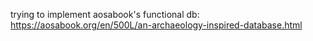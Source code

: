 trying to implement aosabook's functional db: https://aosabook.org/en/500L/an-archaeology-inspired-database.html
